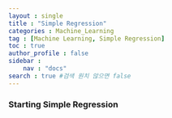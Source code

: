 ```yaml
---
layout : single
title : "Simple Regression"
categories : Machine_Learning
tag : [Machine Learning, Simple Regression]
toc : true
author_profile : false
sidebar : 
    nav : "docs"
search : true #검색 원치 않으면 false
---
```


### Starting Simple Regression